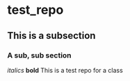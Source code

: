 # test_repo
## This is a subsection
### A sub, sub section

*italics* **bold** 
This is a test repo for a class
